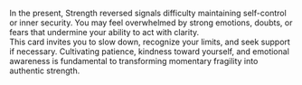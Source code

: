 In the present, Strength reversed signals difficulty maintaining self-control or inner security. You may feel overwhelmed by strong emotions, doubts, or fears that undermine your ability to act with clarity.  
This card invites you to slow down, recognize your limits, and seek support if necessary. Cultivating patience, kindness toward yourself, and emotional awareness is fundamental to transforming momentary fragility into authentic strength.

